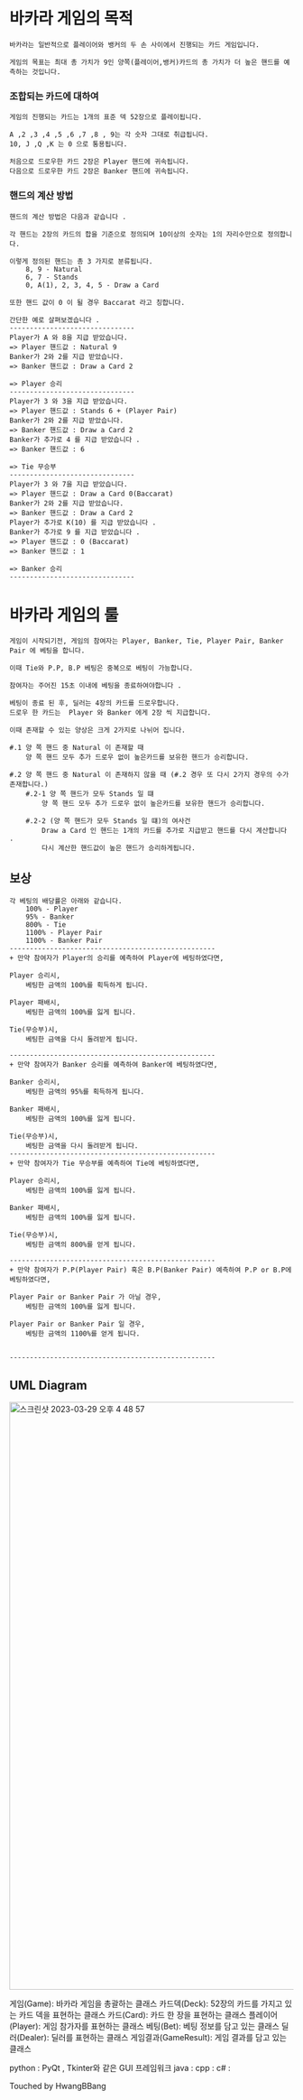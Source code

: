 # 바카라 게임의 목적 
    바카라는 일반적으로 플레이어와 뱅커의 두 손 사이에서 진행되는 카드 게임입니다.

    게임의 목표는 최대 총 가치가 9인 양쪽(플레이어,뱅커)카드의 총 가치가 더 높은 핸드를 예측하는 것입니다.

### 조합되는 카드에 대하여 
    게임의 진행되는 카드는 1개의 표준 덱 52장으로 플레이됩니다.

    A ,2 ,3 ,4 ,5 ,6 ,7 ,8 , 9는 각 숫자 그대로 취급됩니다.
    10, J ,Q ,K 는 0 으로 통용됩니다. 
    
    처음으로 드로우한 카드 2장은 Player 핸드에 귀속됩니다.
    다음으로 드로우한 카드 2장은 Banker 핸드에 귀속됩니다.
    
    
### 핸드의 계산 방법
    핸드의 계산 방법은 다음과 같습니다 .

    각 핸드는 2장의 카드의 합을 기준으로 정의되며 10이상의 숫자는 1의 자리수만으로 정의합니다.
    
    이렇게 정의된 핸드는 총 3 가지로 분류됩니다.
        8, 9 - Natural
        6, 7 - Stands
        0, A(1), 2, 3, 4, 5 - Draw a Card
    
    또한 핸드 값이 0 이 될 경우 Baccarat 라고 칭합니다.

    간단한 예로 살펴보겠습니다 .
    -------------------------------
    Player가 A 와 8을 지급 받았습니다. 
    => Player 핸드값 : Natural 9 
    Banker가 2와 2를 지급 받았습니다. 
    => Banker 핸드값 : Draw a Card 2
    
    => Player 승리
    -------------------------------
    Player가 3 와 3을 지급 받았습니다. 
    => Player 핸드값 : Stands 6 + (Player Pair)
    Banker가 2와 2를 지급 받았습니다. 
    => Banker 핸드값 : Draw a Card 2
    Banker가 추가로 4 를 지급 받았습니다 .
    => Banker 핸드값 : 6
    
    => Tie 무승부
    -------------------------------
    Player가 3 와 7을 지급 받았습니다. 
    => Player 핸드값 : Draw a Card 0(Baccarat) 
    Banker가 2와 2를 지급 받았습니다. 
    => Banker 핸드값 : Draw a Card 2
    Player가 추가로 K(10) 를 지급 받았습니다 .
    Banker가 추가로 9 를 지급 받았습니다 .
    => Player 핸드값 : 0 (Baccarat)
    => Banker 핸드값 : 1

    => Banker 승리
    -------------------------------
# 바카라 게임의 룰 

    게임이 시작되기전, 게임의 참여자는 Player, Banker, Tie, Player Pair, Banker Pair 에 베팅을 합니다.
    
    이때 Tie와 P.P, B.P 베팅은 중복으로 베팅이 가능합니다. 
    
    참여자는 주어진 15초 이내에 베팅을 종료하여야합니다 .

    베팅이 종료 된 후, 딜러는 4장의 카드를 드로우합니다. 
    드로우 한 카드는  Player 와 Banker 에게 2장 씩 지급합니다.

    이때 존재할 수 있는 양상은 크게 2가지로 나뉘어 집니다.

    #.1 양 쪽 핸드 중 Natural 이 존재할 때
        양 쪽 핸드 모두 추가 드로우 없이 높은카드를 보유한 핸드가 승리합니다.

    #.2 양 쪽 핸드 중 Natural 이 존재하지 않을 때 (#.2 경우 또 다시 2가지 경우의 수가 존재합니다.)
        #.2-1 양 쪽 핸드가 모두 Stands 일 떄
            양 쪽 핸드 모두 추가 드로우 없이 높은카드를 보유한 핸드가 승리합니다.

        #.2-2 (양 쪽 핸드가 모두 Stands 일 떄)의 여사건
            Draw a Card 인 핸드는 1개의 카드를 추가로 지급받고 핸드를 다시 계산합니다 .
            다시 계산한 핸드값이 높은 핸드가 승리하게됩니다.
          
          
          
## 보상
    각 베팅의 배당률은 아래와 같습니다.
        100% - Player
        95% - Banker
        800% - Tie
        1100% - Player Pair
        1100% - Banker Pair
    ---------------------------------------------------
    + 만약 참여자가 Player의 승리를 예측하여 Player에 베팅하였다면,

    Player 승리시,
        베팅한 금액의 100%를 획득하게 됩니다.
  
    Player 패배시,
        베팅한 금액의 100%를 잃게 됩니다.
  
    Tie(무승부)시,
        베팅한 금액을 다시 돌려받게 됩니다.

    ---------------------------------------------------
    + 만약 참여자가 Banker 승리를 예측하여 Banker에 베팅하였다면,

    Banker 승리시,
        베팅한 금액의 95%를 획득하게 됩니다.
  
    Banker 패배시,
        베팅한 금액의 100%를 잃게 됩니다.
  
    Tie(무승부)시,
        베팅한 금액을 다시 돌려받게 됩니다.
    ---------------------------------------------------
    + 만약 참여자가 Tie 무승부를 예측하여 Tie에 베팅하였다면,

    Player 승리시,
        베팅한 금액의 100%를 잃게 됩니다.
  
    Banker 패배시,
        베팅한 금액의 100%를 잃게 됩니다.
  
    Tie(무승부)시,
        베팅한 금액의 800%를 얻게 됩니다.
    
    ---------------------------------------------------
    + 만약 참여자가 P.P(Player Pair) 혹은 B.P(Banker Pair) 예측하여 P.P or B.P에 베팅하였다면,

    Player Pair or Banker Pair 가 아닐 경우,
        베팅한 금액의 100%를 잃게 됩니다.
    
    Player Pair or Banker Pair 일 경우,
        베팅한 금액의 1100%를 얻게 됩니다.

        
    ---------------------------------------------------
## UML Diagram
<img width="1042" alt="스크린샷 2023-03-29 오후 4 48 57" src="https://user-images.githubusercontent.com/96881651/228464060-ecc499c2-7793-4e5c-b1b5-b5ab35bc2d7f.png">

게임(Game): 바카라 게임을 총괄하는 클래스
카드덱(Deck): 52장의 카드를 가지고 있는 카드 덱을 표현하는 클래스
카드(Card): 카드 한 장을 표현하는 클래스
플레이어(Player): 게임 참가자를 표현하는 클래스
베팅(Bet): 베팅 정보를 담고 있는 클래스
딜러(Dealer): 딜러를 표현하는 클래스
게임결과(GameResult): 게임 결과를 담고 있는 클래스


python : PyQt , Tkinter와 같은 GUI 프레임워크 
java : 
cpp : 
c#  :

Touched by HwangBBang
